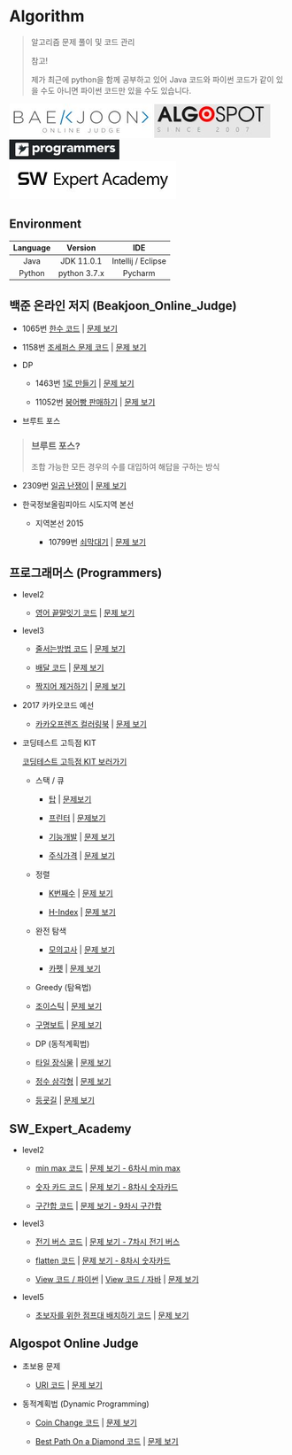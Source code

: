 # Algorithm

> 알고리즘 문제 풀이 및 코드 관리
>
> 참고!
>
> 제가 최근에 python을 함께 공부하고 있어 Java 코드와 파이썬 코드가 같이 있을 수도 아니면 파이썬 코드만 있을 수도 있습니다.

![](Programming_site_img/BOJ.JPG)
![](Programming_site_img/Algospot.JPG)
![](Programming_site_img/programmers.JPG)
![](Programming_site_img/SW_Expert_Academy.JPG)


## Environment

Language | Version | IDE
:---: | :---: | :---:
Java | JDK 11.0.1 | Intellij / Eclipse
Python | python 3.7.x | Pycharm 

## 백준 온라인 저지 (Beakjoon_Online_Judge)

  - 1065번 [한수 코드](Beakjoon_Online_Judge/hansu.py) | [문제 보기](https://www.acmicpc.net/problem/1065)

  - 1158번 [조세퍼스 문제 코드](Beakjoon_Online_Judge/josephus.py) | [문제 보기](https://www.acmicpc.net/problem/1158)

  * DP

    - 1463번 [1로 만들기](Beakjoon_Online_Judge/MakeNumberOne.java) | [문제 보기](https://www.acmicpc.net/problem/1463)

    - 11052번 [붕어빵 판매하기](Beakjoon_Online_Judge/SellingBongappang.java) | [문제 보기](https://www.acmicpc.net/problem/11052)

  * 브루트 포스

> ### 브루트 포스?
> 조합 가능한 모든 경우의 수를 대입하여 해답을 구하는 방식

   - 2309번 [일곱 난쟁이](Beakjoon_Online_Judge/SevenDwarfs.java) | [문제 보기](https://www.acmicpc.net/problem/2309)

  * 한국정보올림피아드 시도지역 본선

    - 지역본선 2015

      + 10799번 [쇠막대기](Beakjoon_Online_Judge/StealPipe.java) | [문제 보기](https://www.acmicpc.net/problem/10799)

## 프로그래머스 (Programmers)

  * level2

    - [영어 끝말잇기 코드](Programmers/level2/EndtoEnd.java) | [문제 보기](https://programmers.co.kr/learn/courses/30/lessons/12981?language=java)

  * level3

    - [줄서는방법 코드](Programmers/level3/LineRule.java) | [문제 보기](https://programmers.co.kr/learn/courses/30/lessons/12978)

    - [배달 코드](Programmers/level3/Delevery.java) | [문제 보기](https://programmers.co.kr/learn/courses/30/lessons/12936)

    - [짝지어 제거하기](Programmers/level3/PairsRemove.java) | [문제 보기](https://programmers.co.kr/learn/courses/30/lessons/12973)

  * 2017 카카오코드 예선

    - [카카오프렌즈 컬러링북](Programmers/kakao2017/ColoringBook.java) | [문제 보기](https://programmers.co.kr/learn/courses/30/lessons/1829)

  * 코딩테스트 고득점 KIT

    [코딩테스트 고득점 KIT 보러가기](https://programmers.co.kr/learn/challenges)

    - 스택 / 큐

      + [탑](Programmers/CodingTestPractice/stackqueue/Tower.java) | [문제보기](https://programmers.co.kr/learn/courses/30/lessons/42588)

      + [프린터](Programmers/CodingTestPractice/stackqueue/Printer.java) | [문제보기](https://programmers.co.kr/learn/courses/30/lessons/42587)

      + [기능개발](Programmers/CodingTestPractice/stackqueue/FunctionDev.java) | [문제 보기](https://programmers.co.kr/learn/courses/30/lessons/42586)

      + [주식가격](Programmers/CodingTestPractice/stackqueue/StockPrice.java) | [문제 보기](https://programmers.co.kr/learn/courses/30/lessons/42584)

    - 정렬

      + [K번째수](Programmers/CodingTestPractice/sorting/KthNumber.java) | [문제 보기](https://programmers.co.kr/learn/courses/30/lessons/42748)

      + [H-Index](Programmers/CodingTestPractice/sorting/HIndex.java) | [문제 보기](https://programmers.co.kr/learn/courses/30/lessons/42747)

    - 완전 탐색

      + [모의고사](Programmers/CodingTestPractice/ExhausiveSearch/MockTest.java) | [문제 보기](https://programmers.co.kr/learn/courses/30/lessons/42840)

      + [카펫](Programmers/CodingTestPractice/ExhausiveSearch/Carpet.java) | [문제 보기](https://programmers.co.kr/learn/courses/30/lessons/42842)

     - Greedy (탐욕법)

      + [조이스틱](Programmers/CodingTestPractice/greedy/JoyStick.java) | [문제 보기](https://programmers.co.kr/learn/courses/30/lessons/42860)

      + [구명보트](Programmers/CodingTestPractice/greedy/SaveBoat.java) | [문제 보기](https://programmers.co.kr/learn/courses/30/lessons/42885)

     - DP (동적계획법)

      + [타일 장식물](Programmers/CodingTestPractice/dp/TileDeco.java) | [문제 보기](https://programmers.co.kr/learn/courses/30/lessons/43104)

      + [정수 삼각형](Programmers/CodingTestPractice/dp/IntegerTriangle.java) | [문제 보기](https://programmers.co.kr/learn/courses/30/lessons/43105)

      + [등굣길](Programmers/CodingTestPractice/dp/GoToSchool.java) | [문제 보기](https://programmers.co.kr/learn/courses/30/lessons/42898)

## SW_Expert_Academy

  * level2

    - [min max 코드](SW_Expert_Academy/level2/min_max.py) | [문제 보기 - 6차시 min max](https://swexpertacademy.com/main/learn/course/subjectDetail.do?courseId=AVuPDN86AAXw5UW6&subjectId=AWOVFCzaqeUDFAWg#)

    - [숫자 카드 코드](SW_Expert_Academy/level2/numbercard.py) | [문제 보기 - 8차시 숫자카드](https://swexpertacademy.com/main/learn/course/subjectDetail.do?courseId=AVuPDN86AAXw5UW6&subjectId=AWOVFCzaqeUDFAWg#)

    - [구간합 코드](SW_Expert_Academy/level2/interval_sum.py) | [문제 보기 - 9차시 구간합](https://swexpertacademy.com/main/learn/course/subjectDetail.do?courseId=AVuPDN86AAXw5UW6&subjectId=AWOVFCzaqeUDFAWg#)

  * level3

    - [전기 버스 코드](SW_Expert_Academy/level3/electronic_bus.py) | [문제 보기 - 7차시 전기 버스](https://swexpertacademy.com/main/learn/course/subjectDetail.do?courseId=AVuPDN86AAXw5UW6&subjectId=AWOVFCzaqeUDFAWg#)

    - [flatten 코드](SW_Expert_Academy/level3/flatten.py) | [문제 보기 - 8차시 숫자카드](https://swexpertacademy.com/main/code/problem/problemDetail.do?contestProbId=AV139KOaABgCFAYh&categoryId=AV139KOaABgCFAYh&categoryType=CODE)

    - [View 코드 / 파이썬](SW_Expert_Academy/level3/view.py) | [View 코드 / 자바](SW_Expert_Academy/level3/View.java) | [문제 보기](https://swexpertacademy.com/main/code/problem/problemDetail.do?contestProbId=AV134DPqAA8CFAYh&categoryId=AV134DPqAA8CFAYh&categoryType=CODE)

  * level5

    - [초보자를 위한 점프대 배치하기 코드](SW_Expert_Academy/level5/JumpEquipment.java) | [문제 보기](https://www.swexpertacademy.com/main/code/problem/problemDetail.do?contestProbId=AWGsV8IaAXsDFAVW&categoryId=AWGsV8IaAXsDFAVW&categoryType=CODE&&&)

## Algospot Online Judge

  * 초보용 문제

    - [URI 코드](Algospot/Beginner/URIDecoding.java) | [문제 보기](https://algospot.com/judge/problem/read/URI)

  * 동적계획법 (Dynamic Programming)

    - [Coin Change 코드](Algospot/Beginner/dp/CoinChange.java) | [문제 보기](https://algospot.com/judge/problem/read/COINS)

    - [Best Path On a Diamond 코드](Algospot/Beginner/dp/DiamondPath.java) | [문제 보기](https://algospot.com/judge/problem/read/DIAMONDPATH)

